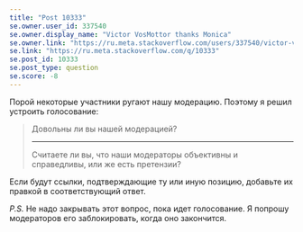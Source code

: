 ```yaml
---
title: "Post 10333"
se.owner.user_id: 337540
se.owner.display_name: "Victor VosMottor thanks Monica"
se.owner.link: "https://ru.meta.stackoverflow.com/users/337540/victor-vosmottor-thanks-monica"
se.link: "https://ru.meta.stackoverflow.com/q/10333"
se.post_id: 10333
se.post_type: question
se.score: -8
---
```

<p>Порой некоторые участники ругают нашу модерацию. Поэтому я решил устроить голосование:</p>

<blockquote>
  <p>Довольны ли вы нашей модерацией?
  <hr>
  Считаете ли вы, что наши модераторы объективны и справедливы, или же есть претензии?</p>
</blockquote>

<p>Если будут ссылки, подтверждающие ту или иную позицию, добавьте их правкой в соответствующий ответ.</p>

<p><em>P.S.</em> Не надо закрывать этот вопрос, пока идет голосование. Я попрошу модераторов его заблокировать, когда оно закончится.</p>
